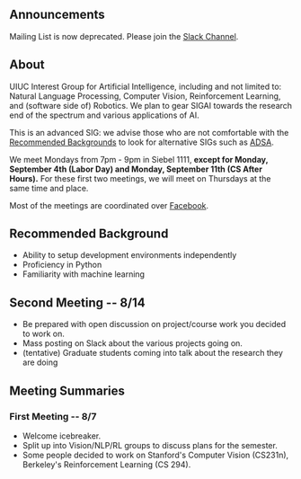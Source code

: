 <!--
 ______  __  ______  ______  __    
/\  ___\/\ \/\  ___\/\  __ \/\ \   
\ \___  \ \ \ \ \__ \ \  __ \ \ \  
 \/\_____\ \_\ \_____\ \_\ \_\ \_\ 
  \/_____/\/_/\/_____/\/_/\/_/\/_/ 

-->

## Announcements
Mailing List is now deprecated. Please join the [Slack Channel](https://acm-uiuc.slack.com/messages/sigai/).

## About
UIUC Interest Group for Artificial Intelligence, including and not limited to: Natural Language Processing, Computer Vision, Reinforcement Learning, and (software side of) Robotics. We plan to gear SIGAI towards the research end of the spectrum and various applications of AI.

This is an advanced SIG: we advise those who are not comfortable with the [Recommended Backgrounds](#recommended-background) to look for alternative SIGs such as [ADSA](https://adsa-uiuc.github.io/quadday/).

We meet Mondays from 7pm - 9pm in Siebel 1111, **except for Monday, September 4th (Labor Day) and Monday, September 11th (CS After Hours).** For these first two meetings, we will meet on Thursdays at the same time and place.

Most of the meetings are coordinated over [Facebook](https://www.facebook.com/groups/623608024414854/).

## Recommended Background
- Ability to setup development environments independently
- Proficiency in Python
- Familiarity with machine learning

## Second Meeting -- 8/14
- Be prepared with open discussion on project/course work you decided to work on.
- Mass posting on Slack about the various projects going on.
- (tentative) Graduate students coming into talk about the research they are doing

## Meeting Summaries
### First Meeting -- 8/7
- Welcome icebreaker.
- Split up into Vision/NLP/RL groups to discuss plans for the semester.
- Some people decided to work on Stanford's Computer Vision (CS231n), Berkeley's Reinforcement Learning (CS 294).


<!-- Honorary Chair: sudo -->
